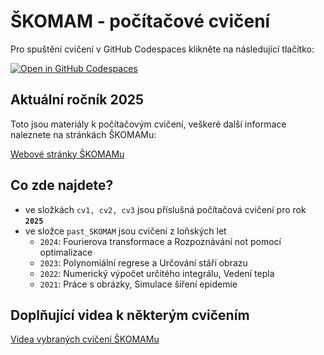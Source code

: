 # ŠKOMAM - počítačové cvičení

Pro spuštění cvičení v GitHub Codespaces klikněte na následující tlačítko:

[![Open in GitHub Codespaces](https://github.com/codespaces/badge.svg)](https://github.com/codespaces/new?hide_repo_select=true&ref=main&repo=317166140)

## Aktuální ročník 2025

Toto jsou materiály k počítačovým cvičení, veškeré další informace naleznete na stránkách ŠKOMAMu:

[Webové stránky ŠKOMAMu](http://skomam.vsb.cz/)

## Co zde najdete?

- ve složkách `cv1, cv2, cv3` jsou příslušná počítačová cvičení pro rok **`2025`**
- ve složce `past_SKOMAM` jsou cvičení z loňských let
  - `2024`: Fourierova transformace a Rozpoznávání not pomocí optimalizace
  - `2023`: Polynomiální regrese a Určování stáří obrazu
  - `2022`: Numerický výpočet určitého integrálu, Vedení tepla
  - `2021`: Práce s obrázky, Simulace šíření epidemie

## Doplňující videa k některým cvičením

[Videa vybraných cvičení ŠKOMAMu](https://www.youtube.com/@skomam870)
